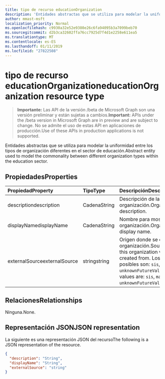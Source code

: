 ```yaml
---
title: tipo de recurso educationOrganization
description: 'Entidades abstractas que se utiliza para modelar la uniformidad entre los tipos de organización diferentes en el sector de educación.  '
author: mmast-msft
localization_priority: Normal
ms.openlocfilehash: c9930a32e52e9380e26c6fa94095b3a7099beb70
ms.sourcegitcommit: d2b3ca32602ffa76cc7925d7f4d1e2258e611ea5
ms.translationtype: MT
ms.contentlocale: es-ES
ms.lasthandoff: 01/11/2019
ms.locfileid: "27822508"
---
```

# <a name="educationorganization-resource-type"></a><span data-ttu-id="191f6-103">tipo de recurso educationOrganization</span><span class="sxs-lookup"><span data-stu-id="191f6-103">educationOrganization resource type</span></span>

> <span data-ttu-id="191f6-104">**Importante:** Las API de la versión /beta de Microsoft Graph son una versión preliminar y están sujetas a cambios.</span><span class="sxs-lookup"><span data-stu-id="191f6-104">**Important:** APIs under the /beta version in Microsoft Graph are in preview and are subject to change.</span></span> <span data-ttu-id="191f6-105">No se admite el uso de estas API en aplicaciones de producción.</span><span class="sxs-lookup"><span data-stu-id="191f6-105">Use of these APIs in production applications is not supported.</span></span>

<span data-ttu-id="191f6-106">Entidades abstractas que se utiliza para modelar la uniformidad entre los tipos de organización diferentes en el sector de educación.</span><span class="sxs-lookup"><span data-stu-id="191f6-106">Abstract entity used to model the commonality between different organization types within the education sector.</span></span>  

## <a name="properties"></a><span data-ttu-id="191f6-107">Propiedades</span><span class="sxs-lookup"><span data-stu-id="191f6-107">Properties</span></span>
| <span data-ttu-id="191f6-108">Propiedad</span><span class="sxs-lookup"><span data-stu-id="191f6-108">Property</span></span>     | <span data-ttu-id="191f6-109">Tipo</span><span class="sxs-lookup"><span data-stu-id="191f6-109">Type</span></span>   |<span data-ttu-id="191f6-110">Descripción</span><span class="sxs-lookup"><span data-stu-id="191f6-110">Description</span></span>|
|:---------------|:--------|:----------|
|<span data-ttu-id="191f6-111">description</span><span class="sxs-lookup"><span data-stu-id="191f6-111">description</span></span>|<span data-ttu-id="191f6-112">Cadena</span><span class="sxs-lookup"><span data-stu-id="191f6-112">String</span></span>| <span data-ttu-id="191f6-113">Descripción de la organización.</span><span class="sxs-lookup"><span data-stu-id="191f6-113">Organization description.</span></span>|
|<span data-ttu-id="191f6-114">displayName</span><span class="sxs-lookup"><span data-stu-id="191f6-114">displayName</span></span>|<span data-ttu-id="191f6-115">Cadena</span><span class="sxs-lookup"><span data-stu-id="191f6-115">String</span></span>| <span data-ttu-id="191f6-116">Nombre para mostrar de organización.</span><span class="sxs-lookup"><span data-stu-id="191f6-116">Organization display name.</span></span>|
|<span data-ttu-id="191f6-117">externalSource</span><span class="sxs-lookup"><span data-stu-id="191f6-117">externalSource</span></span>|<span data-ttu-id="191f6-118">string</span><span class="sxs-lookup"><span data-stu-id="191f6-118">string</span></span>| <span data-ttu-id="191f6-119">Origen donde se creó esta organización.</span><span class="sxs-lookup"><span data-stu-id="191f6-119">Source where this organization was created from.</span></span> <span data-ttu-id="191f6-120">Los valores posibles son: `sis`, `manual` y `unknownFutureValue`.</span><span class="sxs-lookup"><span data-stu-id="191f6-120">Possible values are: `sis`, `manual`, `unknownFutureValue`.</span></span>|

## <a name="relationships"></a><span data-ttu-id="191f6-121">Relaciones</span><span class="sxs-lookup"><span data-stu-id="191f6-121">Relationships</span></span>
<span data-ttu-id="191f6-122">Ninguna.</span><span class="sxs-lookup"><span data-stu-id="191f6-122">None.</span></span>


## <a name="json-representation"></a><span data-ttu-id="191f6-123">Representación JSON</span><span class="sxs-lookup"><span data-stu-id="191f6-123">JSON representation</span></span>

<span data-ttu-id="191f6-124">La siguiente es una representación JSON del recurso</span><span class="sxs-lookup"><span data-stu-id="191f6-124">The following is a JSON representation of the resource.</span></span>

<!-- {
  "blockType": "resource",
  "optionalProperties": [

  ],
  "@odata.type": "microsoft.graph.educationOrganization"
}-->

```json
{
  "description": "String",
  "displayName": "String",
  "externalSource": "string"
}

```

<!-- uuid: 8fcb5dbc-d5aa-4681-8e31-b001d5168d79
2015-10-25 14:57:30 UTC -->
<!-- {
  "type": "#page.annotation",
  "description": "educationOrganization resource",
  "keywords": "",
  "section": "documentation",
  "tocPath": ""
}-->
